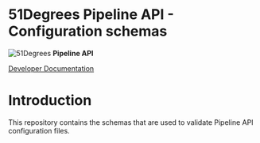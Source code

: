 # 51Degrees Pipeline API - Configuration schemas

![51Degrees](https://51degrees.com/img/logo.png?utm_source=github&utm_medium=repository&utm_content=readme_main&utm_campaign=shared-open-source "Data rewards the curious") **Pipeline API**

[Developer Documentation](https://51degrees.com/documentation/index.html?utm_source=github&utm_medium=repository&utm_content=documentation&utm_campaign=shared-open-source "developer documentation")

# Introduction
This repository contains the schemas that are used to validate Pipeline API configuration files.
